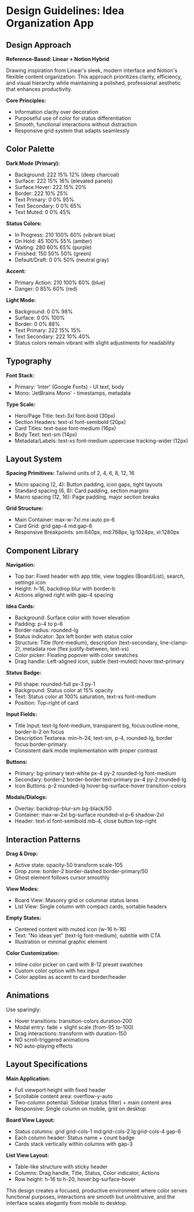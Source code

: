 # Design Guidelines: Idea Organization App

## Design Approach
**Reference-Based: Linear + Notion Hybrid**

Drawing inspiration from Linear's sleek, modern interface and Notion's flexible content organization. This approach prioritizes clarity, efficiency, and visual hierarchy while maintaining a polished, professional aesthetic that enhances productivity.

**Core Principles:**
- Information clarity over decoration
- Purposeful use of color for status differentiation
- Smooth, functional interactions without distraction
- Responsive grid system that adapts seamlessly

## Color Palette

**Dark Mode (Primary):**
- Background: 222 15% 12% (deep charcoal)
- Surface: 222 15% 16% (elevated panels)
- Surface Hover: 222 15% 20%
- Border: 222 10% 25%
- Text Primary: 0 0% 95%
- Text Secondary: 0 0% 65%
- Text Muted: 0 0% 45%

**Status Colors:**
- In Progress: 210 100% 60% (vibrant blue)
- On Hold: 45 100% 55% (amber)
- Waiting: 280 60% 65% (purple)
- Finished: 150 50% 50% (green)
- Default/Draft: 0 0% 50% (neutral gray)

**Accent:**
- Primary Action: 210 100% 60% (blue)
- Danger: 0 85% 60% (red)

**Light Mode:**
- Background: 0 0% 98%
- Surface: 0 0% 100%
- Border: 0 0% 88%
- Text Primary: 222 15% 15%
- Text Secondary: 222 10% 40%
- Status colors remain vibrant with slight adjustments for readability

## Typography

**Font Stack:**
- Primary: 'Inter' (Google Fonts) - UI text, body
- Mono: 'JetBrains Mono' - timestamps, metadata

**Type Scale:**
- Hero/Page Title: text-3xl font-bold (30px)
- Section Headers: text-xl font-semibold (20px)
- Card Titles: text-base font-medium (16px)
- Body Text: text-sm (14px)
- Metadata/Labels: text-xs font-medium uppercase tracking-wider (12px)

## Layout System

**Spacing Primitives:** Tailwind units of 2, 4, 6, 8, 12, 16
- Micro spacing (2, 4): Button padding, icon gaps, tight layouts
- Standard spacing (6, 8): Card padding, section margins
- Macro spacing (12, 16): Page padding, major section breaks

**Grid Structure:**
- Main Container: max-w-7xl mx-auto px-6
- Card Grid: grid gap-4 md:gap-6
- Responsive Breakpoints: sm:640px, md:768px, lg:1024px, xl:1280px

## Component Library

**Navigation:**
- Top bar: Fixed header with app title, view toggles (Board/List), search, settings icon
- Height: h-16, backdrop blur with border-b
- Actions aligned right with gap-4 spacing

**Idea Cards:**
- Background: Surface color with hover elevation
- Padding: p-4 to p-6
- Border-radius: rounded-lg
- Status indicator: 3px left border with status color
- Structure: Title (font-medium), description (text-secondary, line-clamp-2), metadata row (flex justify-between, text-xs)
- Color picker: Floating popover with color swatches
- Drag handle: Left-aligned icon, subtle (text-muted) hover:text-primary

**Status Badge:**
- Pill shape: rounded-full px-3 py-1
- Background: Status color at 15% opacity
- Text: Status color at 100% saturation, text-xs font-medium
- Position: Top-right of card

**Input Fields:**
- Title Input: text-lg font-medium, transparent bg, focus:outline-none, border-b-2 on focus
- Description Textarea: min-h-24, text-sm, p-4, rounded-lg, border focus:border-primary
- Consistent dark mode implementation with proper contrast

**Buttons:**
- Primary: bg-primary text-white px-4 py-2 rounded-lg font-medium
- Secondary: border-2 border-border text-primary px-4 py-2 rounded-lg
- Icon Buttons: p-2 rounded-lg hover:bg-surface-hover transition-colors

**Modals/Dialogs:**
- Overlay: backdrop-blur-sm bg-black/50
- Container: max-w-2xl bg-surface rounded-xl p-6 shadow-2xl
- Header: text-xl font-semibold mb-4, close button top-right

## Interaction Patterns

**Drag & Drop:**
- Active state: opacity-50 transform scale-105
- Drop zone: border-2 border-dashed border-primary/50
- Ghost element follows cursor smoothly

**View Modes:**
- Board View: Masonry grid or columnar status lanes
- List View: Single column with compact cards, sortable headers

**Empty States:**
- Centered content with muted icon (w-16 h-16)
- Text: "No ideas yet" (text-lg font-medium), subtitle with CTA
- Illustration or minimal graphic element

**Color Customization:**
- Inline color picker on card with 8-12 preset swatches
- Custom color option with hex input
- Color applies as accent to card border/header

## Animations

Use sparingly:
- Hover transitions: transition-colors duration-200
- Modal entry: fade + slight scale (from-95 to-100)
- Drag interactions: transform with duration-150
- NO scroll-triggered animations
- NO auto-playing effects

## Layout Specifications

**Main Application:**
- Full viewport height with fixed header
- Scrollable content area: overflow-y-auto
- Two-column potential: Sidebar (status filter) + main content area
- Responsive: Single column on mobile, grid on desktop

**Board View Layout:**
- Status columns: grid grid-cols-1 md:grid-cols-2 lg:grid-cols-4 gap-6
- Each column header: Status name + count badge
- Cards stack vertically within columns with gap-3

**List View Layout:**
- Table-like structure with sticky header
- Columns: Drag handle, Title, Status, Color indicator, Actions
- Row height: h-16 to h-20, hover:bg-surface-hover

This design creates a focused, productive environment where color serves functional purposes, interactions are smooth but unobtrusive, and the interface scales elegantly from mobile to desktop.